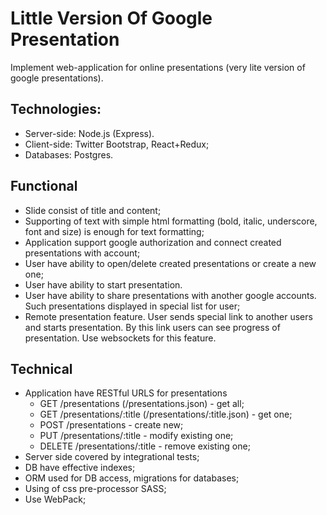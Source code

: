 # Little Version Of Google Presentation

Implement web-application for online presentations (very lite version of google presentations).

## Technologies:
- Server-side: Node.js (Express).
- Client-side: Twitter Bootstrap, React+Redux;
- Databases: Postgres.

## Functional
- Slide consist of title and content;
- Supporting of text with simple html formatting (bold, italic, underscore, font and size) is enough for text formatting;
- Application support google authorization and connect created presentations with account;
- User have ability to open/delete created presentations or create a new one;
- User have ability to start presentation.
- User have ability to share presentations with another google accounts. Such presentations displayed in special list for user;
- Remote presentation feature. User sends special link to another users and starts presentation. By this link users can see progress of presentation. Use websockets for this feature.

## Technical
+ Application have RESTful URLS for presentations
  + GET /presentations (/presentations.json) - get all;
  + GET /presentations/:title (/presentations/:title.json) - get one;
  + POST /presentations - create new;
  + PUT /presentations/:title - modify existing one;
  + DELETE /presentations/:title - remove existing one;
+ Server side covered by integrational tests;
+ DB have effective indexes;
+ ORM used for DB access, migrations for databases; 
+ Using of css pre-processor SASS; 
+ Use WebPack;
